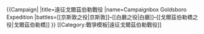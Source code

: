 {{Campaign|
|title=遠征戈爾茲伯勒戰役
|name=Campaignbox Goldsboro Expedition
|battles=[[京斯敦之役|京斯敦]]&ndash;[[白廳之役|白廳]]&ndash;[[戈爾茲伯勒橋之役|戈爾茲伯勒橋]]
}}<noinclude>
[[Category:戰爭模板|遠征戈爾茲伯勒戰役]]
</noinclude>
